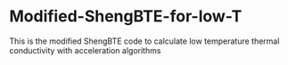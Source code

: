 # Modified-ShengBTE-for-low-T
This is the modified ShengBTE code to calculate low temperature thermal conductivity with acceleration algorithms
